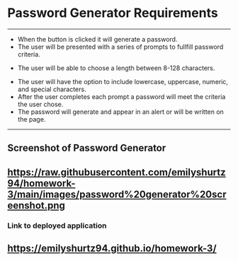 # Password Generator Requirements
---

* When the button is clicked it will generate a password.
* The user will be presented with a series of prompts to fullfill password criteria.
+ The user will be able to choose a length between 8-128 characters.
* The user will have the option to include lowercase, uppercase, numeric, and special characters.
* After the user completes each prompt a password will meet the criteria the user chose.
* The password will generate and appear in an alert or will be written on the page.
---

## Screenshot of Password Generator

https://raw.githubusercontent.com/emilyshurtz94/homework-3/main/images/password%20generator%20screenshot.png
---

### Link to deployed application

https://emilyshurtz94.github.io/homework-3/
---